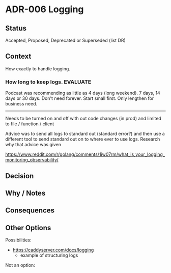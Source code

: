 # ADR-006 Logging

## Status

Accepted, Proposed, Deprecated or Superseded (list DR)

## Context

How exactly to handle logging.

### How long to keep logs. EVALUATE

Podcast was recommending as little as 4 days (long weekend). 7 days, 14 days or 30 days. Don't need forever. Start small first. Only lengthen for business need.

----------

Needs to be turned on and off with out code changes (in prod) and limited to file /  function / client

Advice was to send all logs to standard out (standard error?) and then use a different tool to send standard out on to where ever to use logs. Research why that advice was given


https://www.reddit.com/r/golang/comments/1iw07rm/what_is_your_logging_monitoring_observability/



## Decision



## Why / Notes



## Consequences



## Other Options

Possibilities:
- https://caddyserver.com/docs/logging
  - example of structuring logs

Not an option:

